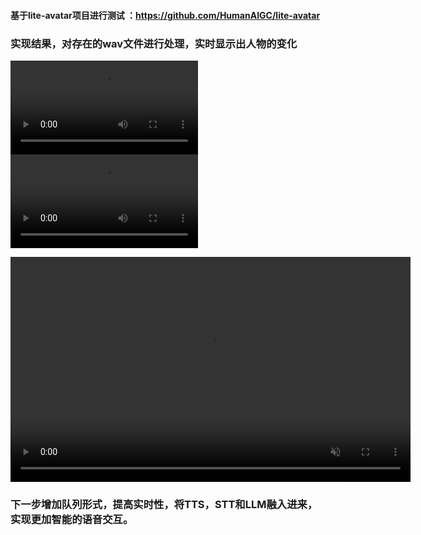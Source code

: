 #### 基于lite-avatar项目进行测试 ：https://github.com/HumanAIGC/lite-avatar

### 实现结果，对存在的wav文件进行处理，实时显示出人物的变化

![效果演示](1.mp4)
![效果演示](2.mp4)


<video src="1.mp4" controls autoplay muted loop playsinline width="640" height="360"> 
您的浏览器不支持视频播放。 
</video>

### 下一步增加队列形式，提高实时性，将TTS，STT和LLM融入进来，实现更加智能的语音交互。
